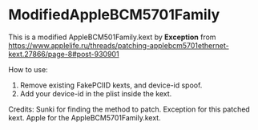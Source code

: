 # ModifiedAppleBCM5701Family

This is a modified AppleBCM501Family.kext by **Exception** from https://www.applelife.ru/threads/patching-applebcm5701ethernet-kext.27866/page-8#post-930901

How to use:
1. Remove existing FakePCIID kexts, and device-id spoof.
2. Add your device-id in the plist inside the kext.



Credits: 
Sunki for finding the method to patch.
Exception for this patched kext.
Apple for the AppleBCM5701Family.kext.
